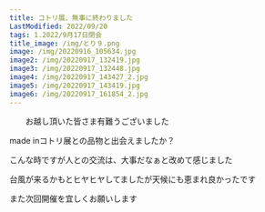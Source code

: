 ```yaml
---
title: コトリ展、無事に終わりました
LastModified: 2022/09/20
tags: 1.2022/9月17日閉会
title_image: /img/とり９.png
image: /img/20220916_105634.jpg
image2: /img/20220917_132419.jpg
image3: /img/20220917_132448.jpg
image4: /img/20220917_143427_2.jpg
image5: /img/20220917_143419.jpg
image6: /img/20220917_161854_2.jpg
---
```

　　お越し頂いた皆さま有難うございました

made inコトリ展との品物と出会えましたか？

こんな﻿時ですが人との交流は、大事だなぁと改めて感じました

台風が来るかもとヒヤヒヤしてましたが天候﻿にも恵まれ良かったです

また﻿次回開催を宜しくお願いします
